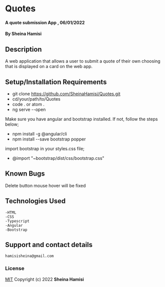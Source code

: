 # Quotes
#### A quote submission App , 06/01/2022
#### By **Sheina Hamisi**
## Description
A web application that allows a user to submit a quote of their own choosing that is displayed on a card on the web app.
## Setup/Installation Requirements
* git clone https://github.com/SheinaHamisi/Quotes.git
* cd/your/path/to/Quotes
* code . or atom .
* ng serve --open

Make sure you have angular and bootstrap installed. If not, follow the steps below;
* npm install -g @angular/cli
* npm install --save bootstrap popper

import bootstrap in your styles.css file;
* @import "~bootstrap/dist/css/bootstrap.css"
## Known Bugs
Delete button mouse hover will be fixed
## Technologies Used
    -HTML
    -CSS
    -Typescript
    -Angular
    -Bootstrap
## Support and contact details
    hamisisheina@gmail.com
### License
[MIT](license.txt)
Copyright (c) 2022 **Sheina Hamisi**